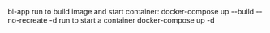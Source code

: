 bi-app
run to build image and start container:
    docker-compose up --build --no-recreate -d
run to start a container
    docker-compose up -d        
